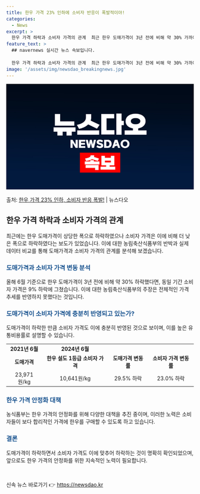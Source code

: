 ```yaml
---
title: 한우 가격 23% 인하에 소비자 반응이 폭발적이야!
categories:
  - News
excerpt: >
  한우 가격 하락과 소비자 가격의 관계  최근 한우 도매가격이 3년 전에 비해 약 30% 가까이 폭락한 반면,…
feature_text: >
  ## navernews 실시간 뉴스 속보입니다.

  한우 가격 하락과 소비자 가격의 관계  최근 한우 도매가격이 3년 전에 비해 약 30% 가까이 폭락한 반면,…
image: '/assets/img/newsdao_breakingnews.jpg'
---
```


![뉴스다오 속보](/assets/img/newsdao_breakingnews.jpg)

<p>출처: <a href="https://newsdao.kr/4269" rel="dofollow">한우 가격 23% 인하, 소비자 반응 폭발!</a> | 뉴스다오</p>

<h2 data-ke-size="size26">한우 가격 하락과 소비자 가격의 관계</h2>
<p data-ke-size="size16">최근에는 한우 도매가격이 상당한 폭으로 하락하였으나 소비자 가격은 이에 비해 더 낮은 폭으로 하락하였다는 보도가 있었습니다. 이에 대한 농림축산식품부의 반박과 실제 데이터 비교를 통해 도매가격과 소비자 가격의 관계를 분석해 보겠습니다.</p>

<h3><b><span style="color: #1a5490;">도매가격과 소비자 가격 변동 분석</span></b></h3>
<p data-ke-size="size16">올해 6월 기준으로 한우 도매가격이 3년 전에 비해 약 30% 하락했다면, 동일 기간 소비자 가격은 9% 하락에 그쳤습니다. 이에 대한 농림축산식품부의 주장은 전체적인 가격 추세를 반영하지 못했다는 것입니다.</p>

<h3><b><span style="color: #1a5490;">도매가격이 소비자 가격에 충분히 반영되고 있는가?</span></b></h3>
<p data-ke-size="size16">도매가격이 하락한 만큼 소비자 가격도 이에 충분히 반영된 것으로 보이며, 이를 높은 유통비용률로 설명할 수 있습니다.</p>

<table>
<tbody>
<tr>
<td style="text-align: center; height: 17px;"><b>2021년 6월</b></td>
<td style="text-align: center; height: 17px;"><b>2024년 6월</b></td>
</tr>
<tr>
<td style="text-align: center; height: 17px;"><b>도매가격</b></td>
<td style="text-align: center; height: 17px;"><b>한우 설도 1등급 소비자 가격</b></td>
<td style="text-align: center; height: 17px;"><b>도매가격 변동률</b></td>
<td style="text-align: center; height: 17px;"><b>소비자 가격 변동률</b></td>
</tr>
<tr>
<td style="text-align: center; height: 17px;">23,971원/kg</td>
<td style="text-align: center; height: 17px;">10,641원/kg</td>
<td style="text-align: center; height: 17px;">29.5% 하락</td>
<td style="text-align: center; height: 17px;">23.0% 하락</td>
</tr>
</tbody>
</table>

<h3><b><span style="color: #1a5490;">한우 가격 안정화 대책</span></b></h3>
<p data-ke-size="size16">농식품부는 한우 가격의 안정화를 위해 다양한 대책을 추진 중이며, 이러한 노력은 소비자들이 보다 합리적인 가격에 한우를 구매할 수 있도록 하고 있습니다.</p>

<h3><b><span style="color: #1a5490;">결론</span></b></h3>
<p data-ke-size="size16">도매가격이 하락하면서 소비자 가격도 이에 맞추어 하락하는 것이 명확히 확인되었으며, 앞으로도 한우 가격의 안정화를 위한 지속적인 노력이 필요합니다.</p>
<p data-ke-size="size16">&nbsp;</p> 

신속 뉴스 바로가기 👉 <a href="https://newsdao.kr" rel="dofollow">https://newsdao.kr</a>


